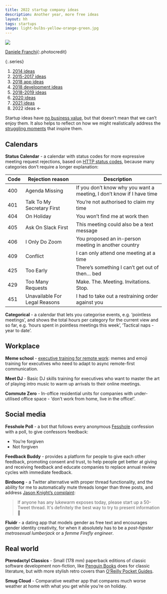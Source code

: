 ```yaml
---
title: 2022 startup company ideas
description: Another year, more free ideas
layout: hh
tags: startups
image: light-bulbs-yellow-orange-green.jpg
---
```


![](light-bulbs-yellow-orange-green.jpg)

[Daniele Franchi](https://unsplash.com/photos/GbAEJUJKJ88){:.photocredit}

{:.series}
1. [2014 ideas](startup-ideas-are-cheap)
2. [2015-2017 ideas](startup-ideas-misc)
3. [2018 app ideas](startup-ideas-apps)
4. [2018 development ideas](startup-ideas-development)
5. [2018-2019 ideas](startup-ideas-2018-2019)
6. [2020 ideas](startup-ideas-2020)
7. [2021 ideas](startup-ideas-2021)
8. 2022 ideas ←

Startup ideas have [no business value](startup-ideas-are-cheap), 
but that doesn’t mean that we can’t enjoy them.
It also helps to reflect on how we might realistically address the
[struggling moments](https://switchandretain.com/blog/struggling-moment/)
that inspire them.

## Calendars

**Status Calendar** - a calendar with status codes for more expressive meeting request rejections,
based on
[HTTP status codes](https://en.wikipedia.org/wiki/List_of_HTTP_status_codes),
because many categories don’t require a longer explanation:

| Code | Rejection reason | Description |
| --- | --- | --- |
| 400 | Agenda Missing | If you don’t know why you want a meeting, I don’t know if I have time |
| 401 | Talk To My Secretary First | You’re not authorised to claim my time |
| 404 | On Holiday | You won’t find me at work then |
| 405 | Ask On Slack First | This meeting could also be a text message |
| 406 | I Only Do Zoom | You proposed an in-person meeting in another country |
| 409 | Conflict | I can only attend one meeting at a time |
| 425 | Too Early | There’s something I can’t get out of then… bed |
| 429 | Too Many Requests | Make. The. Meeting. Invitations. Stop. |
| 451 | Unavailable For Legal Reasons | I had to take out a restraining order against you |

**Categorical** - a calendar that lets you categorise events, e.g. ‘pointless meetings’, and shows the total hours per category for the current view and so far, e.g. ‘hours spent in pointless meetings this week’, ‘Tactical naps - year to date’.

## Workplace

**Meme school** - [executive training for remote work](executive-training-remote):
memes and emoji training for executives who need to adapt to async remote-first communication.

**Meet DJ** - Basic DJ skills training for executives who want to master the art of playing intro music to warm up arrivals to their online meetings.

**Commute Zero** - In-office residential units for companies with under-utilised office space - ‘don’t work from home, live in the office!’.

## Social media

**Fesshole Poll** - a bot that follows every anonymous [Fesshole](https://twitter.com/fesshole) confession with a poll, to give confessors feedback:

* You’re forgiven
* Not forgiven

**Feedback Buddy** - provides a platform for people to give each other feedback, promoting consent and trust, to help people get better at giving and receiving feedback and educate companies to replace annual review cycles with immediate feedback.

**Birdsong** - a Twitter alternative with proper thread functionality, and the ability for me to automatically mute threads longer than three posts, and address [Jason Knight’s complaint](https://twitter.com/onejasonknight/status/1598957442011869184):

> If anyone has any lukewarm exposes today, please start up a 50-Tweet thread. It's definitely the best way to try to present information 🧐

**Fluidr** - a dating app that models gender as free text and encourages gender identity creativity, for when it absolutely has to be a _post-hipster metrosexual lumberjack_ or a _femme Firefly engineer_.

## Real world

**Pterodactyl Classics** - Small (178 mm) paperback editions of classic software development non-fiction, like 
[Penguin Books](https://twitter.com/PenguinBooks) does for classic literature, but with more stylish retro covers than
[O’Reilly Pocket Guides](https://www.oreilly.com/search/?q=pocket%20guides&type=article&type=book&type=journal).

**Smug Cloud** - Comparative weather app that compares much worse weather at home with what you get while you’re on holiday.


